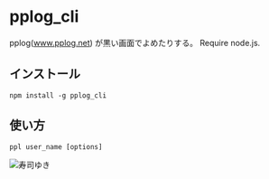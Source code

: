 pplog_cli
=========

pplog(www.pplog.net) が黒い画面でよめたりする。
Require node.js.



## インストール
`npm install -g pplog_cli`

## 使い方
`ppl user_name [options]`

![寿司ゆき](https://d1zd1v0cxnbx2w.cloudfront.net/images/sets/sushiyuki/15.png) 
